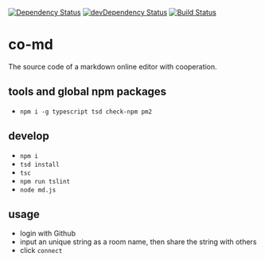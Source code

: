[![Dependency Status](https://david-dm.org/plantain-00/co-md.svg)](https://david-dm.org/plantain-00/co-md)
[![devDependency Status](https://david-dm.org/plantain-00/co-md/dev-status.svg)](https://david-dm.org/plantain-00/co-md#info=devDependencies)
[![Build Status](https://travis-ci.org/plantain-00/co-md.svg?branch=master)](https://travis-ci.org/plantain-00/co-md)

# co-md
The source code of a markdown online editor with cooperation.

## tools and global npm packages

+ `npm i -g typescript tsd check-npm pm2`

## develop

+ `npm i`
+ `tsd install`
+ `tsc`
+ `npm run tslint`
+ `node md.js`

## usage

+ login with Github
+ input an unique string as a room name, then share the string with others
+ click `connect`
